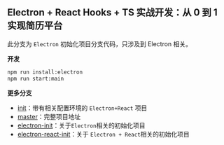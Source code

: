 ## Electron + React Hooks + TS 实战开发：从 0 到 1 实现简历平台

此分支为 `Electron` 初始化项目分支代码，只涉及到 Electron 相关。

**开发**

```bash
npm run install:electron
npm run start:main
```

**更多分支**

- [init](https://github.com/PDKSophia/visResumeMook/tree/init)：带有相关配置环境的 `Electron+React` 项目
- [master](https://github.com/PDKSophia/visResumeMook)：完整项目地址
- [electron-init](https://github.com/PDKSophia/visResumeMook/tree/electron-init)：关于`Electron`相关的初始化项目
- [electron-react-init]()：关于 `Electron + React`相关的初始化项目
